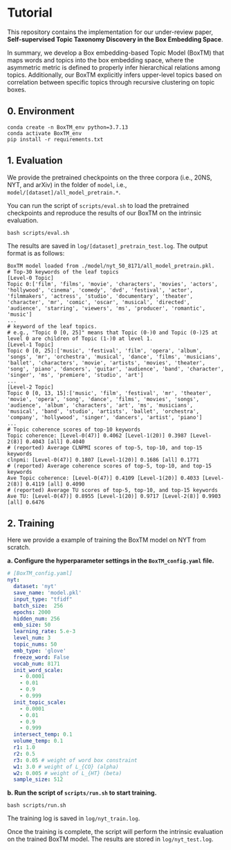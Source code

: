 # Tutorial

This repository contains the implementation for our under-review paper, **Self-supervised Topic Taxonomy Discovery in the Box Embedding Space**.

In summary, we develop a Box embedding-based Topic Model (BoxTM) that maps words and topics into the box embedding space, where the asymmetric metric is defined to properly infer hierarchical relations among topics. Additionally, our BoxTM explicitly infers upper-level topics based on correlation between specific topics through recursive clustering on topic boxes.



## 0. Environment

```
conda create -n BoxTM_env python=3.7.13
conda activate BoxTM_env
pip install -r requirements.txt
```



## 1. Evaluation

We provide the pretrained checkpoints on the three corpora (i.e., 20NS, NYT, and arXiv) in the folder of `model`, i.e., `model/[dataset]/all_model_pretrain.*`.

You can run the script of `scripts/eval.sh` to load the pretrained checkpoints and  reproduce the results of our BoxTM on the intrinsic evaluation.

```
bash scripts/eval.sh
```

The results are saved in `log/[dataset]_pretrain_test.log`. The output format is as follows:

```
BoxTM model loaded from ./model/nyt_50_8171/all_model_pretrain.pkl.
# Top-30 keywords of the leaf topics
[Level-0 Topic]
Topic 0:['film', 'films', 'movie', 'characters', 'movies', 'actors', 'hollywood', 'cinema', 'comedy', 'dvd', 'festival', 'actor', 'filmmakers', 'actress', 'studio', 'documentary', 'theater', 'character', 'mr', 'comic', 'oscar', 'musical', 'directed', 'audience', 'starring', 'viewers', 'ms', 'producer', 'romantic', 'music']
...
# keyword of the leaf topics.
# e.g., "Topic 0 [0, 25]" means that Topic (0-)0 and Topic (0-)25 at level 0 are children of Topic (1-)0 at level 1.
[Level-1 Topic]
Topic 0 [0, 25]:['music', 'festival', 'film', 'opera', 'album', 'songs', 'mr', 'orchestra', 'musical', 'dance', 'films', 'musicians', 'ballet', 'characters', 'movie', 'artists', 'movies', 'theater', 'song', 'piano', 'dancers', 'guitar', 'audience', 'band', 'character', 'singer', 'ms', 'premiere', 'studio', 'art']
...
[Level-2 Topic]
Topic 0 [0, 13, 15]:['music', 'film', 'festival', 'mr', 'theater', 'movie', 'opera', 'song', 'dance', 'films', 'movies', 'songs', 'audience', 'album', 'characters', 'art', 'ms', 'musicians', 'musical', 'band', 'studio', 'artists', 'ballet', 'orchestra', 'company', 'hollywood', 'singer', 'dancers', 'artist', 'piano']
...
# Topic coherence scores of top-10 keywords
Topic coherence: [Level-0(47)] 0.4062 [Level-1(20)] 0.3987 [Level-2(8)] 0.4043 [all] 0.4040
# (reported) Average CLNPMI scores of top-5, top-10, and top-15 keywords
clnpmi: [Level-0(47)] 0.1807 [Level-1(20)] 0.1686 [all] 0.1771
# (reported) Average coherence scores of top-5, top-10, and top-15 keywords
Ave Topic coherence: [Level-0(47)] 0.4109 [Level-1(20)] 0.4033 [Level-2(8)] 0.4119 [all] 0.4090
# (reported) Average TU scores of top-5, top-10, and top-15 keywords
Ave TU: [Level-0(47)] 0.8955 [Level-1(20)] 0.9717 [Level-2(8)] 0.9903 [all] 0.6476
```



## 2. Training

Here we provide a example of training the BoxTM model on NYT from scratch.

**a. Configure the hyperparameter settings in the `BoxTM_config.yaml` file.** 

```yaml
# [BoxTM_config.yaml]
nyt:
  dataset: 'nyt'
  save_name: 'model.pkl'
  input_type: "tfidf"
  batch_size:  256
  epochs: 2000
  hidden_num: 256
  emb_size: 50
  learning_rate: 5.e-3
  level_num: 3
  topic_nums: 50
  emb_type: 'glove'
  freeze_word: False
  vocab_num: 8171
  init_word_scale:
    - 0.0001
    - 0.01
    - 0.9
    - 0.999
  init_topic_scale:
    - 0.0001
    - 0.01
    - 0.9
    - 0.999
  intersect_temp: 0.1
  volume_temp: 0.1
  r1: 1.0
  r2: 0.5
  r3: 0.05 # weight of word box constraint
  w1: 3.0 # weight of L_{CO} (alpha)
  w2: 0.005 # weight of L_{HT} (beta)
  sample_size: 512
```



**b. Run the script of `scripts/run.sh` to start training.**

```
bash scripts/run.sh
```

The training log is saved in `log/nyt_train.log`.

Once the training is complete, the script will perform the intrinsic evaluation on the trained BoxTM model. The results are stored in `log/nyt_test.log`.